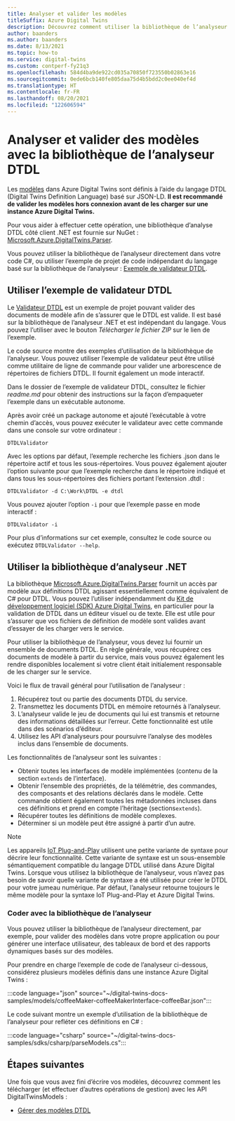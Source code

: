 ```yaml
---
title: Analyser et valider les modèles
titleSuffix: Azure Digital Twins
description: Découvrez comment utiliser la bibliothèque de l’analyseur pour analyser des modèles DTDL.
author: baanders
ms.author: baanders
ms.date: 8/13/2021
ms.topic: how-to
ms.service: digital-twins
ms.custom: contperf-fy21q3
ms.openlocfilehash: 584d4ba9de922cd035a70850f723550b02863e16
ms.sourcegitcommit: 0ede6bcb140fe805daa75d4b5bdd2c0ee040ef4d
ms.translationtype: HT
ms.contentlocale: fr-FR
ms.lasthandoff: 08/20/2021
ms.locfileid: "122606594"
---
```

# <a name="parse-and-validate-models-with-the-dtdl-parser-library"></a>Analyser et valider des modèles avec la bibliothèque de l’analyseur DTDL

Les [modèles](concepts-models.md) dans Azure Digital Twins sont définis à l’aide du langage DTDL (Digital Twins Definition Language) basé sur JSON-LD. **Il est recommandé de valider les modèles hors connexion avant de les charger sur une instance Azure Digital Twins.**

Pour vous aider à effectuer cette opération, une bibliothèque d’analyse DTDL côté client .NET est fournie sur NuGet : [Microsoft.Azure.DigitalTwins.Parser](https://nuget.org/packages/Microsoft.Azure.DigitalTwins.Parser/). 

Vous pouvez utiliser la bibliothèque de l’analyseur directement dans votre code C#, ou utiliser l’exemple de projet de code indépendant du langage basé sur la bibliothèque de l’analyseur : [Exemple de validateur DTDL](/samples/azure-samples/dtdl-validator/dtdl-validator).

## <a name="use-the-dtdl-validator-sample"></a>Utiliser l’exemple de validateur DTDL

Le [Validateur DTDL](/samples/azure-samples/dtdl-validator/dtdl-validator) est un exemple de projet pouvant valider des documents de modèle afin de s’assurer que le DTDL est valide. Il est basé sur la bibliothèque de l’analyseur .NET et est indépendant du langage. Vous pouvez l’utiliser avec le bouton *Télécharger le fichier ZIP* sur le lien de l’exemple.

Le code source montre des exemples d’utilisation de la bibliothèque de l’analyseur. Vous pouvez utiliser l’exemple de validateur peut être utilisé comme utilitaire de ligne de commande pour valider une arborescence de répertoires de fichiers DTDL. Il fournit également un mode interactif.

Dans le dossier de l’exemple de validateur DTDL, consultez le fichier *readme.md* pour obtenir des instructions sur la façon d’empaqueter l’exemple dans un exécutable autonome.

Après avoir créé un package autonome et ajouté l’exécutable à votre chemin d’accès, vous pouvez exécuter le validateur avec cette commande dans une console sur votre ordinateur :

```cmd/sh
DTDLValidator
```

Avec les options par défaut, l’exemple recherche les fichiers .json dans le répertoire actif et tous les sous-répertoires. Vous pouvez également ajouter l’option suivante pour que l’exemple recherche dans le répertoire indiqué et dans tous les sous-répertoires des fichiers portant l’extension .dtdl :

```cmd/sh
DTDLValidator -d C:\Work\DTDL -e dtdl 
```

Vous pouvez ajouter l’option `-i` pour que l’exemple passe en mode interactif :

```cmd/sh
DTDLValidator -i
```

Pour plus d’informations sur cet exemple, consultez le code source ou exécutez `DTDLValidator --help`.

## <a name="use-the-net-parser-library"></a>Utiliser la bibliothèque d’analyseur .NET 

La bibliothèque [Microsoft.Azure.DigitalTwins.Parser](https://nuget.org/packages/Microsoft.Azure.DigitalTwins.Parser/) fournit un accès par modèle aux définitions DTDL agissant essentiellement comme équivalent de C# pour DTDL. Vous pouvez l’utiliser indépendamment du [Kit de développement logiciel (SDK) Azure Digital Twins](concepts-apis-sdks.md), en particulier pour la validation de DTDL dans un éditeur visuel ou de texte. Elle est utile pour s’assurer que vos fichiers de définition de modèle sont valides avant d’essayer de les charger vers le service.

Pour utiliser la bibliothèque de l’analyseur, vous devez lui fournir un ensemble de documents DTDL. En règle générale, vous récupérez ces documents de modèle à partir du service, mais vous pouvez également les rendre disponibles localement si votre client était initialement responsable de les charger sur le service. 

Voici le flux de travail général pour l’utilisation de l’analyseur :
1. Récupérez tout ou partie des documents DTDL du service.
2. Transmettez les documents DTDL en mémoire retournés à l’analyseur.
3. L’analyseur valide le jeu de documents qui lui est transmis et retourne des informations détaillées sur l’erreur. Cette fonctionnalité est utile dans des scénarios d’éditeur.
4. Utilisez les API d’analyseurs pour poursuivre l’analyse des modèles inclus dans l’ensemble de documents. 

Les fonctionnalités de l’analyseur sont les suivantes :
* Obtenir toutes les interfaces de modèle implémentées (contenu de la section `extends` de l’interface).
* Obtenir l’ensemble des propriétés, de la télémétrie, des commandes, des composants et des relations déclarés dans le modèle. Cette commande obtient également toutes les métadonnées incluses dans ces définitions et prend en compte l’héritage (sections`extends`).
* Récupérer toutes les définitions de modèle complexes.
* Déterminer si un modèle peut être assigné à partir d’un autre.

> [!NOTE]
> Les appareils [IoT Plug-and-Play](../iot-develop/overview-iot-plug-and-play.md) utilisent une petite variante de syntaxe pour décrire leur fonctionnalité. Cette variante de syntaxe est un sous-ensemble sémantiquement compatible du langage DTDL utilisé dans Azure Digital Twins. Lorsque vous utilisez la bibliothèque de l’analyseur, vous n’avez pas besoin de savoir quelle variante de syntaxe a été utilisée pour créer le DTDL pour votre jumeau numérique. Par défaut, l’analyseur retourne toujours le même modèle pour la syntaxe IoT Plug-and-Play et Azure Digital Twins.

### <a name="code-with-the-parser-library"></a>Coder avec la bibliothèque de l’analyseur

Vous pouvez utiliser la bibliothèque de l’analyseur directement, par exemple, pour valider des modèles dans votre propre application ou pour générer une interface utilisateur, des tableaux de bord et des rapports dynamiques basés sur des modèles.

Pour prendre en charge l’exemple de code de l’analyseur ci-dessous, considérez plusieurs modèles définis dans une instance Azure Digital Twins :

:::code language="json" source="~/digital-twins-docs-samples/models/coffeeMaker-coffeeMakerInterface-coffeeBar.json":::

Le code suivant montre un exemple d’utilisation de la bibliothèque de l’analyseur pour refléter ces définitions en C# :

:::code language="csharp" source="~/digital-twins-docs-samples/sdks/csharp/parseModels.cs":::

## <a name="next-steps"></a>Étapes suivantes

Une fois que vous avez fini d’écrire vos modèles, découvrez comment les télécharger (et effectuer d’autres opérations de gestion) avec les API DigitalTwinsModels :
* [Gérer des modèles DTDL](how-to-manage-model.md)